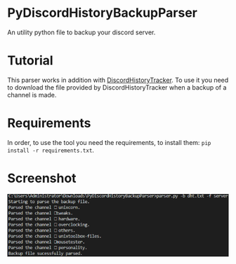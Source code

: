 # PyDiscordHistoryBackupParser
An utility python file to backup your discord server.
# Tutorial
This parser works in addition with [DiscordHistoryTracker](https://dht.chylex.com/).
To use it you need to download the file provided by DiscordHistoryTracker when a backup of a channel is made.
# Requirements
In order, to use the tool you need the requirements, to install them:
`pip install -r requirements.txt`.
# Screenshot
![example](example.png)

